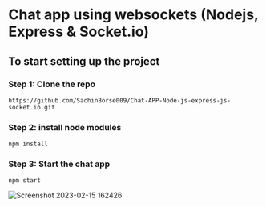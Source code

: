 # Chat app using websockets (Nodejs, Express & Socket.io)

## To start setting up the project

### Step 1: Clone the repo
```
https://github.com/SachinBorse009/Chat-APP-Node-js-express-js-socket.io.git
```
### Step 2: install node modules
```
npm install
````
### Step 3: Start the chat app
```
npm start
```

![Screenshot 2023-02-15 162426](https://user-images.githubusercontent.com/111965224/219016241-4ea3b798-3752-47f8-a8b8-a77cbbf473d3.png)
